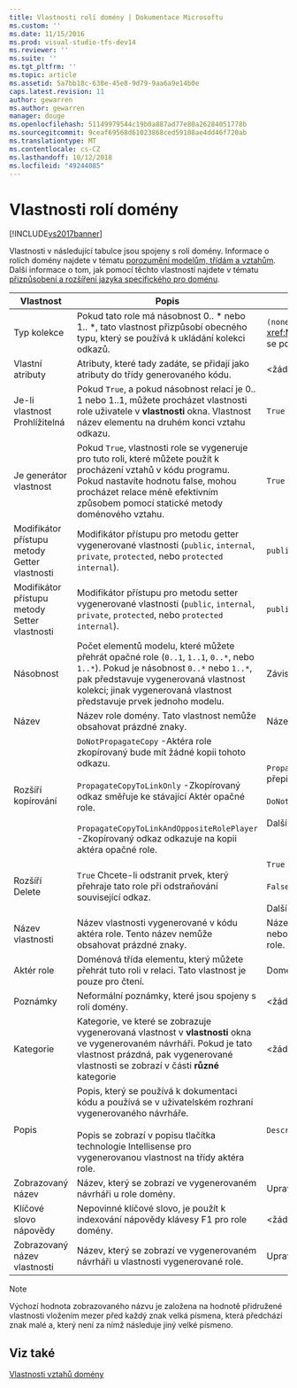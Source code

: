 ```yaml
---
title: Vlastnosti rolí domény | Dokumentace Microsoftu
ms.custom: ''
ms.date: 11/15/2016
ms.prod: visual-studio-tfs-dev14
ms.reviewer: ''
ms.suite: ''
ms.tgt_pltfrm: ''
ms.topic: article
ms.assetid: 5a7bb18c-638e-45e8-9d79-9aa6a9e14b0e
caps.latest.revision: 11
author: gewarren
ms.author: gewarren
manager: douge
ms.openlocfilehash: 51149979544c19b0a887ad77e80a26284051778b
ms.sourcegitcommit: 9ceaf69568d61023868ced59108ae4dd46f720ab
ms.translationtype: MT
ms.contentlocale: cs-CZ
ms.lasthandoff: 10/12/2018
ms.locfileid: "49244085"
---
```

# <a name="properties-of-domain-roles"></a>Vlastnosti rolí domény
[!INCLUDE[vs2017banner](../includes/vs2017banner.md)]

Vlastnosti v následující tabulce jsou spojeny s rolí domény. Informace o rolích domény najdete v tématu [porozumění modelům, třídám a vztahům](../modeling/understanding-models-classes-and-relationships.md). Další informace o tom, jak pomocí těchto vlastností najdete v tématu [přizpůsobení a rozšíření jazyka specifického pro doménu](../modeling/customizing-and-extending-a-domain-specific-language.md).  
  
|Vlastnost|Popis|Výchozí|  
|--------------|-----------------|-------------|  
|Typ kolekce|Pokud tato role má násobnost 0.. * nebo 1.. \*, tato vlastnost přizpůsobí obecného typu, který se používá k ukládání kolekci odkazů.|`(none)` - <xref:Microsoft.VisualStudio.Modeling.LinkedElementCollection%601> se používá|  
|Vlastní atributy|Atributy, které tady zadáte, se přidají jako atributy do třídy generovaného kódu.|\<žádné >|  
|Je-li vlastnost Prohlížitelná|Pokud `True`, a pokud násobnost relací je 0.. 1 nebo 1..1, můžete procházet vlastnosti role uživatele v **vlastnosti** okna. Vlastnost název elementu na druhém konci vztahu odkazu.|`True`|  
|Je generátor vlastnost|Pokud `True`, vlastnosti role se vygeneruje pro tuto roli, které můžete použít k procházení vztahů v kódu programu. Pokud nastavíte hodnotu false, mohou procházet relace méně efektivním způsobem pomocí statické metody doménového vztahu.|`True`|  
|Modifikátor přístupu metody Getter vlastnosti|Modifikátor přístupu pro metodu getter vygenerované vlastnosti (`public`, `internal`, `private`, `protected`, nebo `protected internal`).|`public`|  
|Modifikátor přístupu metody Setter vlastnosti|Modifikátor přístupu pro metodu setter vygenerované vlastnosti (`public`, `internal`, `private`, `protected`, nebo `protected internal`).|`public`|  
|Násobnost|Počet elementů modelu, které můžete přehrát opačné role (`0..1`, `1..1`, `0..*`, nebo `1..*`). Pokud je násobnost `0..*` nebo `1..*`, pak představuje vygenerovaná vlastnost kolekci; jinak vygenerovaná vlastnost představuje prvek jednoho modelu.|Závisí na typu relace a zda je zdrojová nebo cílová role vztahu.|  
|Název|Název role domény. Tato vlastnost nemůže obsahovat prázdné znaky.|Název doménová třída aktéra role pro tuto roli.|  
|Rozšíří kopírování|`DoNotPropagateCopy` -Aktéra role zkopírovaný bude mít žádné kopii tohoto odkazu.<br /><br /> `PropagateCopyToLinkOnly` -Zkopírovaný odkaz směřuje ke stávající Aktér opačné role.<br /><br /> `PropagateCopyToLinkAndOppositeRolePlayer` -Zkopírovaný odkaz odkazuje na kopii aktéra opačné role.|`PropagateCopyToLinkAndOppositeRolePlayer` pro zdrojové role přepisovaných objektů.<br /><br /> `DoNotPropagateCopy` pro jiné role.<br /><br /> Další informace najdete v tématu [přizpůsobení chování kopírování](../modeling/customizing-copy-behavior.md)|  
|Rozšíří Delete|`True` Chcete-li odstranit prvek, který přehraje tato role při odstraňování související odkaz.|`True` pro cíl vkládání role.<br /><br /> `False` pro jiné role.<br /><br /> Další informace najdete v tématu [přizpůsobení chování odstranění](../modeling/customizing-deletion-behavior.md).|  
|Název vlastnosti|Název vlastnosti vygenerované v kódu aktéra role. Tento název nemůže obsahovat prázdné znaky.|Název opačné role, pokud se tato role má nulovou k jednomu jinému nebo násobnost 1: 1; v opačném případě pluralized název opačné role.|  
|Aktér role|Doménová třída elementu, který můžete přehrát tuto roli v relaci. Tato vlastnost je pouze pro čtení.|Doménová třída aktéra role pro tuto roli.|  
|Poznámky|Neformální poznámky, které jsou spojeny s rolí domény.|\<žádné >|  
|Kategorie|Kategorie, ve které se zobrazuje vygenerovaná vlastnost v **vlastnosti** okna ve vygenerovaném návrháři. Pokud je tato vlastnost prázdná, pak vygenerované vlastnosti se zobrazí v části **různé** kategorie|\<žádné >|  
|Popis|Popis, který se používá k dokumentaci kódu a používá se v uživatelském rozhraní vygenerovaného návrháře.<br /><br /> Popis se zobrazí v popisu tlačítka technologie Intellisense pro vygenerovanou vlastnost na třídy aktéra role.|`Description for` *úplný název role*|  
|Zobrazovaný název|Název, který se zobrazí ve vygenerovaném návrháři u role domény.|Upravená hodnota vlastnosti Name.|  
|Klíčové slovo nápovědy|Nepovinné klíčové slovo, je použít k indexování nápovědy klávesy F1 pro role domény.|\<žádné >|  
|Zobrazovaný název vlastnosti|Název, který se zobrazí ve vygenerovaném návrháři u vlastnosti vygenerované role.|Upravená hodnota vlastností názvu vlastnosti.|  
  
> [!NOTE]
>  Výchozí hodnota zobrazovaného názvu je založena na hodnotě přidružené vlastnosti vložením mezer před každý znak velká písmena, která předchází znak malé a, který není za nímž následuje jiný velké písmeno.  
  
## <a name="see-also"></a>Viz také  
 [Vlastnosti vztahů domény](../modeling/properties-of-domain-relationships.md)



